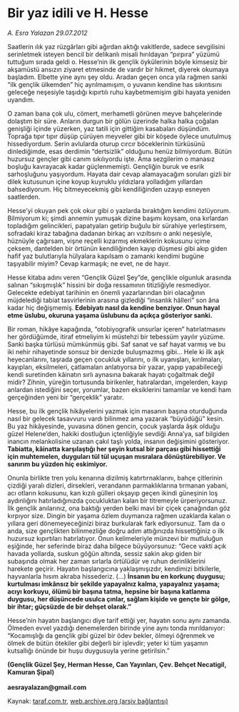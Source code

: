 # Bir yaz idili ve H. Hesse

*A. Esra Yalazan 29.07.2012*

<div class="yazi"><p>Saatlerin ılık yaz rüzgârları gibi ağırdan aktığı vakitlerde, sadece sevgilisini serinletmek isteyen bencil bir delikanlı misali hırıldayan “pırpıra” yüzümü tuttuğum sırada geldi o. Hesse’nin ilk gençlik öykülerinin böyle kimsesiz bir akşamüstü ansızın ziyaret etmesinde de vardır bir hikmet, diyerek okumaya başladım. Elbette yine aynı şey oldu. Aradan geçen onca yıla rağmen sanki “ilk gençlik ülkemden” hiç ayrılmamışım, o yuvanın kendine has sıkıntısını geleceğe neşesiyle taşıdığı kıpırtılı ruhu kaybetmemişim gibi hayata yeniden uyandım.</p>
<p>O zaman bana çok ulu, cömert, merhametli görünen meyve bahçelerinde dolaştım bir süre. Anların durgun bir gölün üzerinde halka halka çoğalan genişliği içinde yüzerken, yaz tatili için gittiğim kasabaları düşündüm. Toprağa tıpır tıpır düşüp çürüyen meyveler gibi bir köşede öylece unutulmuş hissediyordum. Serin avlularda oturup cırcır böceklerinin türküsünü dinlediğimde, esas derdimin “dertsizlik” olduğunu henüz bilmiyordum. Bütün huzursuz gençler gibi canım sıkılıyordu işte. Ama sezgilerim o manasız boşluğu kavrayacak kadar güçlenmemişti. Gençliğin buruk ve esrik sarhoşluğunu yaşıyordum. Hayata dair cevap alamayacağım soruları gizli bir dilek kutusunun içine koyup kuyruklu yıldızlara yolladığım yıllardan bahsediyorum. Hiç bitmeyecekmiş gibi kendiliğinden uzayıp esneyen saatlerden.</p>
<p>Hesse’yi okuyan pek çok okur gibi o yazlarda bıraktığım kendimi özlüyorum. Bilmiyorum ki; şimdi annemin yumuşak dizine başımı koysam, ona kırlardan topladığım gelincikleri, papatyaları getirip buğulu bir sürahiye yerleştirsem, sofradaki kiraz tabağına dadanan birkaç arı vızıltısını o anki neşesiyle, hüznüyle çağırsam, vişne reçelli kızarmış ekmeklerin kokusunu içime çeksem, dantelden bir örtünün kendiliğinden kayıp düşmesi gibi akıp giden hafif yaz bulutlarıyla hülyalara kapılsam o zamanki kendimi bugüne taşıyabilir miyim? Cevap karmaşık; ne evet, ne de hayır.</p>
<p>Hesse kitaba adını veren “Gençlik Güzel Şey”de, gençlikle olgunluk arasında salınan “sıkışmışlık” hissini bir doğa ressamının titizliğiyle resmediyor. Gelecekte edebiyat tarihinin en önemli yazarlarından biri olacağının müjdelediği tabiat tasvirlerinin arasına gizlediği “insanlık hâlleri” son âna kadar hiç değişmemiş.<strong> Edebiyatı nasıl da kendine benziyor. Onun hayal etme üslubu, okuruna yaşama üslubunu da açıkça gösteriyor sanki.</strong></p>
<p>Bir roman, hikâye kapağında, “otobiyografik unsurlar içeren” hatırlatmasını her gördüğümde, itiraf etmeliyim ki müstehzi bir tebessüm yayılır yüzüme. Sanki başka türlüsü mümkünmüş gibi. Saf sanat ve saf hayat varmış ve bu iki nehir nihayetinde sonsuz bir denizde buluşmazmış gibi... Hele ki ilk aşk heyecanlarını, taşrada geçen çocukluk yıllarını, o ilk uyanışları, kırılmaları, kayıpları, eksilmeleri, çatlamaları anlatıyorsa bir yazar, yapıp yapabileceği kendi suretinden kâinatın sırlı aynasına bakarak hayatı çoğaltmak değil midir? Zihnin, yüreğin tortusunda birikenler, hatıralardan, imgelerden, kayıp anlardan istediğini seçer, yorumlar, bazen eksiklerini tamamlar ve kendi ham gerçeğinden yeni bir “gerçeklik” yaratır.</p>
<p>Hesse, bu ilk gençlik hikâyelerini yazmak için masanın başına oturduğunda nasıl bir gelecek tasavvuru vardı bilinmez ama yazarak “büyüdüğü” kesin. Bu yaz hikâyesinde, yuvasına dönen gencin, çocuk yaşlarda âşık olduğu güzel Helene’den, hakiki dostluğun içtenliğiyle sevdiği Anna’ya, saf bilgiden inancın melankolisine uzanan çakıl taşlı yolda, insanın değişimini gösteriyor. <strong>Tabiatta, kâinatta karşılaştığı her şeyin kutsal bir parçası gibi hissettiği için muhtemelen, duyguları tül tül uçuşan mısralara dönüştürebiliyor. Ve sanırım bu yüzden hiç eskimiyor.</strong></p>
<p>Onunla birlikte tren yolu kenarına dizilmiş katırtırnaklarını, bahçe çitlerinin çizdiği yaralı dizleri, dirsekleri, verandanın parmaklıklarına tırmanan yabani, acı otların kokusunu, kan kızılı gülleri okşayıp geçen ikindi güneşinin loş aydınlığını hatırladığınızda çocukluktan kalan bir titremeyle ürperiyorsunuz. İlk gençlik anılarınız, ona baktığı yerden belki mavi bir çiçek çanağından göz kırpıyor size. Dingin bir yaşama özlem duymanıza rağmen uzaklarda kalan o yıllara geri dönemeyeceğinizi biraz burkularak fark ediyorsunuz. Tam da o anda, size gençlikten bilinmezliğe doğru adım attığınızda hissettiğiniz o ilk huzursuz kıpırtıları hatırlatıyor. Onun kelimeleriyle münzevi bir mutluluğun eşiğinde, her seferinde biraz daha bilgece büyüyorsunuz: “Gece vakti açık havada yollarda, suskun göğün altında, sessiz sakin akıp giden bir subaşında olmak her zaman sırlarla örtülüdür ve ruhun derinliklerini harekete geçirir. Hayatın başlangıcına yaklaşmışızdır, kendimizi bitkilerle, hayvanlarla hısım akraba hissederiz. (...) <strong>İnsanın bu en korkunç duygusu; kurtulması imkânsız bir şekilde yapayalnız kalma, yapayalnız yaşama; acıyı korkuyu, ölümü bir başına tatma, hepsine bir başına katlanma duygusu, her düşüncede usulca çınlar, sağlam kişide ve gençte bir gölge, bir ihtar; güçsüzde de bir dehşet olarak.”</strong></p>
<p>Hesse’nin hayatın başlangıcı diye tarif ettiği yer, hayatın sonu aynı zamanda. Ölmeden evvel yazdığı denemelerden birinde yine aynı tonda mırıldanıyor: “Kocamışlığı da gençlik gibi güzel bir ödev bekler, ölmeyi öğrenmek ve ölmek de bütün ötekiler gibi değerli bir işlevdir; yeter ki tüm yaşamın kutsallığı önünde bir huşu duygusuyla yerine getirilsin.”</p>
<p><strong>(Gençlik Güzel Şey, Herman Hesse, Can Yayınları, Çev. Behçet Necatigil, Kamuran Şipal)<br/><br/></strong><strong>aesrayalazan@gmail.com</strong></p>
</div>

Kaynak: [taraf.com.tr](http://www.taraf.com.tr/a-esra-yalazan/makale-bir-yaz-idili-ve-h-hesse.htm), [web.archive.org (arşiv bağlantısı)](http://web.archive.org/web/20131107113421/http://www.taraf.com.tr/a-esra-yalazan/makale-bir-yaz-idili-ve-h-hesse.htm)
